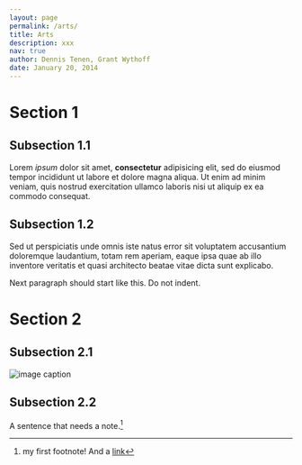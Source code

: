```yaml
---
layout: page
permalink: /arts/
title: Arts
description: xxx
nav: true
author: Dennis Tenen, Grant Wythoff
date: January 20, 2014
---
```


# Section 1

## Subsection 1.1

Lorem *ipsum* dolor sit amet, **consectetur** adipisicing elit, sed do eiusmod tempor incididunt ut labore et dolore magna aliqua. Ut enim ad minim veniam, quis nostrud exercitation ullamco laboris nisi ut aliquip ex ea commodo consequat.

## Subsection 1.2

Sed ut perspiciatis unde omnis iste natus error sit voluptatem accusantium doloremque laudantium, totam rem aperiam, eaque  ipsa quae ab illo inventore veritatis et quasi architecto beatae vitae dicta sunt explicabo.

Next paragraph should start like this. Do not indent.

# Section 2

## Subsection 2.1

![image caption](img/1.jpg)

## Subsection 2.2

A sentence that needs a note.[^1]

[^1]: my first footnote! And a [link](https://www.eff.org/)